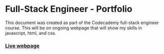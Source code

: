 # Full-Stack Engineer - Portfolio
This document was created as part of the Codecademy full-stack engineer course. This will be on ongoing webpage that will show my skills in javascript, html, and css.

### [Live webpage](https://esogenics.github.io)